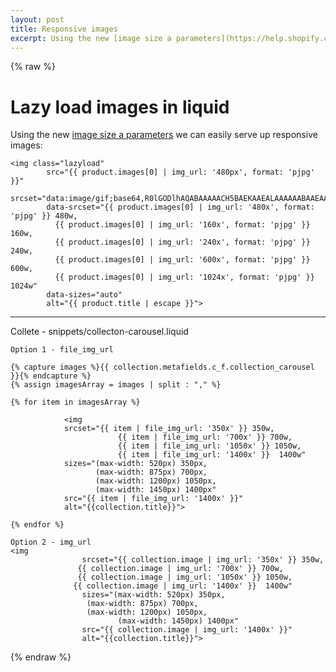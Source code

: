 ```yaml
---
layout: post
title: Responsive images
excerpt: Using the new [image size a parameters](https://help.shopify.com/themes/liquid/filters/url-filters#size-parameters) we can easily serve up responsive images
---
```

{% raw %}

# Lazy load images in liquid

Using the new [image size a parameters](https://help.shopify.com/themes/liquid/filters/url-filters#size-parameters) we can easily serve up responsive images:

```liquid
<img class="lazyload"
        src="{{ product.images[0] | img_url: '480px', format: 'pjpg' }}"
        srcset="data:image/gif;base64,R0lGODlhAQABAAAAACH5BAEKAAEALAAAAAABAAEAAAICTAEAOw=="
        data-srcset="{{ product.images[0] | img_url: '480x', format: 'pjpg' }} 480w,
          {{ product.images[0] | img_url: '160x', format: 'pjpg' }} 160w,
          {{ product.images[0] | img_url: '240x', format: 'pjpg' }} 240w,
          {{ product.images[0] | img_url: '600x', format: 'pjpg' }} 600w,
          {{ product.images[0] | img_url: '1024x', format: 'pjpg' }} 1024w"
        data-sizes="auto"
        alt="{{ product.title | escape }}">
```





------------
Collete - snippets/collecton-carousel.liquid

```liquid
Option 1 - file_img_url

{% capture images %}{{ collection.metafields.c_f.collection_carousel }}{% endcapture %}
{% assign imagesArray = images | split : "," %}

{% for item in imagesArray %}

			<img
			srcset="{{ item | file_img_url: '350x' }} 350w,
						{{ item | file_img_url: '700x' }} 700w,
						{{ item | file_img_url: '1050x' }} 1050w,
						{{ item | file_img_url: '1400x' }}  1400w"
			sizes="(max-width: 520px) 350px,
				   (max-width: 875px) 700px,
				   (max-width: 1200px) 1050px,
				   (max-width: 1450px) 1400px"
			src="{{ item | file_img_url: '1400x' }}"
			alt="{{collection.title}}">

{% endfor %}
```

```liquid
Option 2 - img_url 
<img
				srcset="{{ collection.image | img_url: '350x' }} 350w,
 			   {{ collection.image | img_url: '700x' }} 700w,
 			   {{ collection.image | img_url: '1050x' }} 1050w,
 			  {{ collection.image | img_url: '1400x' }}  1400w"
				sizes="(max-width: 520px) 350px,
				 (max-width: 875px) 700px,
				 (max-width: 1200px) 1050px,
			            (max-width: 1450px) 1400px"
				src="{{ collection.image | img_url: '1400x' }}"
				alt="{{collection.title}}">

```


{% endraw %}
